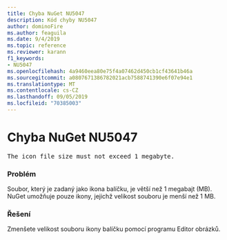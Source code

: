 ```yaml
---
title: Chyba NuGet NU5047
description: Kód chyby NU5047
author: dominoFire
ms.author: feaguila
ms.date: 9/4/2019
ms.topic: reference
ms.reviewer: karann
f1_keywords:
- NU5047
ms.openlocfilehash: 4a9460eea80e75f4a07462d450cb1cf43641b46a
ms.sourcegitcommit: a0807671386782021acb7588741390e6f07e94e1
ms.translationtype: MT
ms.contentlocale: cs-CZ
ms.lasthandoff: 09/05/2019
ms.locfileid: "70385003"
---
```

# <a name="nuget-error-nu5047"></a>Chyba NuGet NU5047

<pre>The icon file size must not exceed 1 megabyte.</pre>


### <a name="issue"></a>Problém 

Soubor, který je zadaný jako ikona balíčku, je větší než 1 megabajt (MB). NuGet umožňuje pouze ikony, jejichž velikost souboru je menší než 1 MB.


### <a name="solution"></a>Řešení

Zmenšete velikost souboru ikony balíčku pomocí programu Editor obrázků.
